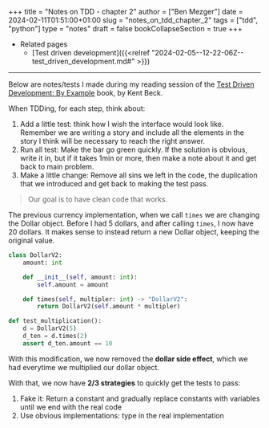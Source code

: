+++
title = "Notes on TDD - chapter 2"
author = ["Ben Mezger"]
date = 2024-02-11T01:51:00+01:00
slug = "notes_on_tdd_chapter_2"
tags = ["tdd", "python"]
type = "notes"
draft = false
bookCollapseSection = true
+++

-   Related pages
    -   [Test driven development]({{<relref "2024-02-05--12-22-06Z--test_driven_development.md#" >}})

---

Below are notes/tests I made during my reading session of the [Test Driven
Development: By Example](https://www.amazon.com/Test-Driven-Development-Kent-Beck/dp/0321146530) book, by Kent Beck.

When TDDing, for each step, think about:

1.  Add a little test: think how I wish the interface would look like. Remember
    we are writing a story and include all the elements in the story I think will
    be necessary to reach the right answer.
2.  Run all test: Make the bar go green quickly. If the solution is obvious,
    write it in, but if it takes 1min or more, then make a note about it and get
    back to main problem.
3.  Make a little change: Remove all sins we left in the code, the duplication
    that we introduced and get back to making the test pass.

> Our goal is to have clean code that works.

The previous currency implementation, when we call `times` we are changing the
Dollar object. Before I had 5 dollars, and after calling `times`, I now have 20
dollars. It makes sense to instead return a new Dollar object, keeping the
original value.

```python
class DollarV2:
    amount: int

    def __init__(self, amount: int):
        self.amount = amount

    def times(self, multipler: int) -> "DollarV2":
        return DollarV2(self.amount * multipler)
```

```python
def test_multiplication():
    d = DollarV2(5)
    d_ten = d.times(2)
    assert d_ten.amount == 10
```

With this modification, we now removed the **dollar side effect**, which we had
everytime we multiplied our dollar object.

With that, we now have **2/3 strategies** to quickly get the tests to pass:

1.  Fake it: Return a constant and gradually replace constants with variables
    until we end with the real code
2.  Use obvious implementations: type in the real implementation
